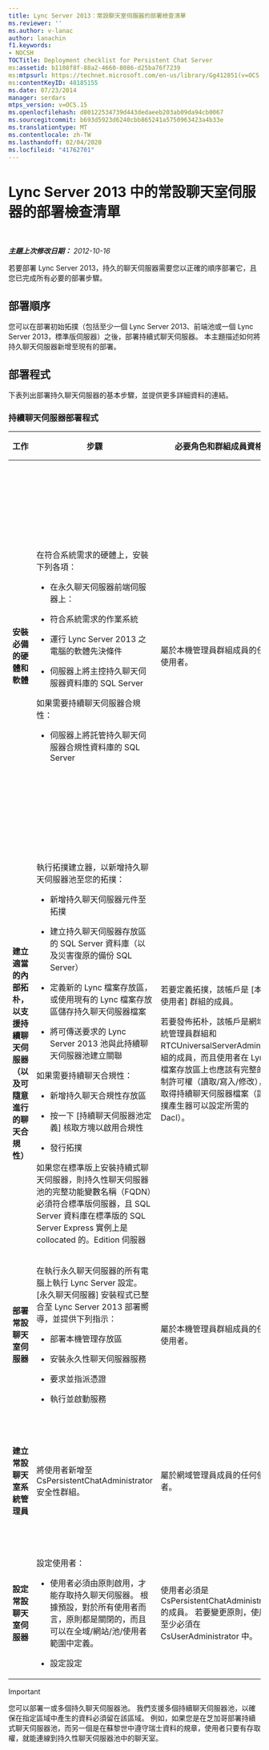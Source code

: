 ```yaml
---
title: Lync Server 2013：常設聊天室伺服器的部署檢查清單
ms.reviewer: ''
ms.author: v-lanac
author: lanachin
f1.keywords:
- NOCSH
TOCTitle: Deployment checklist for Persistent Chat Server
ms:assetid: b1108f8f-88a2-4660-8086-d25ba76f7239
ms:mtpsurl: https://technet.microsoft.com/en-us/library/Gg412851(v=OCS.15)
ms:contentKeyID: 48185155
ms.date: 07/23/2014
manager: serdars
mtps_version: v=OCS.15
ms.openlocfilehash: d80122534739d443dedaeeb203ab09da94cb0067
ms.sourcegitcommit: b693d5923d6240cbb865241a5750963423a4b33e
ms.translationtype: MT
ms.contentlocale: zh-TW
ms.lasthandoff: 02/04/2020
ms.locfileid: "41762701"
---
```

<div data-xmlns="http://www.w3.org/1999/xhtml">

<div class="topic" data-xmlns="http://www.w3.org/1999/xhtml" data-msxsl="urn:schemas-microsoft-com:xslt" data-cs="http://msdn.microsoft.com/en-us/">

<div data-asp="http://msdn2.microsoft.com/asp">

# <a name="deployment-checklist-for-persistent-chat-server-in-lync-server-2013"></a>Lync Server 2013 中的常設聊天室伺服器的部署檢查清單

</div>

<div id="mainSection">

<div id="mainBody">

<span> </span>

_**主題上次修改日期：** 2012-10-16_

若要部署 Lync Server 2013，持久的聊天伺服器需要您以正確的順序部署它，且您已完成所有必要的部署步驟。

<div>

## <a name="deployment-sequence"></a>部署順序

您可以在部署初始拓撲（包括至少一個 Lync Server 2013、前端池或一個 Lync Server 2013，標準版伺服器）之後，部署持續式聊天伺服器。 本主題描述如何將持久聊天伺服器新增至現有的部署。

</div>

<div>

## <a name="deployment-process"></a>部署程式

下表列出部署持久聊天伺服器的基本步驟，並提供更多詳細資料的連結。

### <a name="persistent-chat-server-deployment-process"></a>持續聊天伺服器部署程式

<table>
<colgroup>
<col style="width: 25%" />
<col style="width: 25%" />
<col style="width: 25%" />
<col style="width: 25%" />
</colgroup>
<thead>
<tr class="header">
<th>工作</th>
<th>步驟</th>
<th>必要角色和群組成員資格</th>
<th>相關主題</th>
</tr>
</thead>
<tbody>
<tr class="odd">
<td><p><strong>安裝必備的硬體和軟體</strong></p></td>
<td><p>在符合系統需求的硬體上，安裝下列各項：</p>
<ul>
<li><p>在永久聊天伺服器前端伺服器上：</p></li>
</ul>
<ul>
<li><p>符合系統需求的作業系統</p></li>
<li><p>運行 Lync Server 2013 之電腦的軟體先決條件</p></li>
<li><p>伺服器上將主控持久聊天伺服器資料庫的 SQL Server</p></li>
</ul>
<p>如果需要持續聊天伺服器合規性：</p>
<ul>
<li><p>伺服器上將託管持久聊天伺服器合規性資料庫的 SQL Server</p></li>
</ul></td>
<td><p>屬於本機管理員群組成員的任何使用者。</p></td>
<td><p>支援檔中的<a href="lync-server-2013-supported-hardware.md">Lync Server 2013 支援的硬體</a></p>
<p>支援檔中的<a href="lync-server-2013-server-software-and-infrastructure-support.md">Lync server 2013 中的伺服器軟體和基礎結構支援</a></p>
<p><a href="lync-server-2013-determining-your-system-requirements.md">判定 Lync Server 2013 的系統需求</a></p>
<p><a href="lync-server-2013-technical-requirements-for-persistent-chat-server.md">Lync Server 2013 中持續聊天伺服器的技術需求</a></p></td>
</tr>
<tr class="even">
<td><p><strong>建立適當的內部拓朴，以支援持續聊天伺服器（以及可隨意進行的聊天合規性）</strong></p></td>
<td><p>執行拓撲建立器，以新增持久聊天伺服器池至您的拓撲：</p>
<ul>
<li><p>新增持久聊天伺服器元件至拓撲</p></li>
<li><p>建立持久聊天伺服器存放區的 SQL Server 資料庫（以及災害復原的備份 SQL Server）</p></li>
<li><p>定義新的 Lync 檔案存放區，或使用現有的 Lync 檔案存放區儲存持久聊天伺服器檔案</p></li>
<li><p>將可傳送要求的 Lync Server 2013 池與此持續聊天伺服器池建立關聯</p></li>
</ul>
<p>如果需要持續聊天合規性：</p>
<ul>
<li><p>新增持久聊天合規性存放區</p></li>
<li><p>按一下 [持續聊天伺服器池定義] 核取方塊以啟用合規性</p></li>
<li><p>發行拓撲</p></li>
</ul>
<p>如果您在標準版上安裝持續式聊天伺服器，則持久性聊天伺服器池的完整功能變數名稱（FQDN）必須符合標準版伺服器，且 SQL Server 資料庫在標準版的 SQL Server Express 實例上是 collocated 的。Edition 伺服器</p></td>
<td><p>若要定義拓撲，該帳戶是 [本機使用者] 群組的成員。</p>
<p>若要發佈拓朴，該帳戶是網域系統管理員群組和 RTCUniversalServerAdmins 群組的成員，而且使用者在 Lync 檔案存放區上也應該有完整的控制許可權（讀取/寫入/修改），以取得持續聊天伺服器檔案（讓拓撲產生器可以設定所需的 Dacl）。</p></td>
<td><p>在部署檔的<a href="lync-server-2013-adding-persistent-chat-server-to-your-deployment.md">Lync server 2013 中新增持久聊天伺服器到您的部署</a></p></td>
</tr>
<tr class="odd">
<td><p><strong>部署常設聊天室伺服器</strong></p></td>
<td><p>在執行永久聊天伺服器的所有電腦上執行 Lync Server 設定。 [永久聊天伺服器] 安裝程式已整合至 Lync Server 2013 部署嚮導，並提供下列指示：</p>
<ul>
<li><p>部署本機管理存放區</p></li>
<li><p>安裝永久性聊天伺服器服務</p></li>
<li><p>要求並指派憑證</p></li>
<li><p>執行並啟動服務</p></li>
</ul></td>
<td><p>屬於本機管理員群組成員的任何使用者。</p></td>
<td><p>部署檔中的<a href="lync-server-2013-deploying-persistent-chat-server.md">Lync server 2013 部署持續聊天伺服器</a></p></td>
</tr>
<tr class="even">
<td><p><strong>建立常設聊天室系統管理員</strong></p></td>
<td><p>將使用者新增至 CsPersistentChatAdministrator 安全性群組。</p></td>
<td><p>屬於網域管理員成員的任何使用者。</p></td>
<td><p>在部署檔的<a href="lync-server-2013-adding-a-persistent-chat-administrator.md">Lync Server 2013 中新增持續性聊天系統管理員</a></p></td>
</tr>
<tr class="odd">
<td><p><strong>設定常設聊天室伺服器</strong></p></td>
<td><p>設定使用者：</p>
<ul>
<li><p>使用者必須由原則啟用，才能存取持久聊天伺服器。 根據預設，對於所有使用者而言，原則都是關閉的，而且可以在全域/網站/池/使用者範圍中定義。</p></li>
<li><p>設定設定</p></li>
</ul></td>
<td><p>使用者必須是 CsPersistentChatAdministrator 的成員。 若要變更原則，使用者至少必須在 CsUserAdministrator 中。</p></td>
<td><p>在部署檔中的<a href="lync-server-2013-configuring-persistent-chat-server.md">Lync server 2013 中設定持續聊天伺服器</a></p></td>
</tr>
</tbody>
</table>


<div>


> [!IMPORTANT]  
> 您可以部署一或多個持久聊天伺服器池。 我們支援多個持續聊天伺服器池，以確保在指定區域中產生的資料必須留在該區域。 例如，如果您是在芝加哥部署持續式聊天伺服器池，而另一個是在蘇黎世中遵守瑞士資料的規章，使用者只要有存取權，就能連線到持久性聊天伺服器池中的聊天室。



</div>

</div>

</div>

<span> </span>

</div>

</div>

</div>

